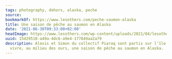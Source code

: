 ```yaml
---
tags: photography, dehors, alaska, peche
source:
bookmarkOf: https://www.lesothers.com/peche-saumon-alaska
title: Une saison de pêche au saumon en Alaska
date: '2021-06-30T09:33:00+02:00'
headImage: https://www.lesothers.com/wp-content/uploads/2021/04/lesothers-outdoor-aventure-peche-saumon-alaska-piaraq-16-e1623683190621.jpg
uuid: 15d29518-a49a-4dc6-a9e4-177849aa2a79
description: Alexis et Simon du collectif Piaraq sont partis sur l’île de Kodiak pour
  vivre, au milieu des ours, une saison de pêche au saumon en Alaska.
---
```


